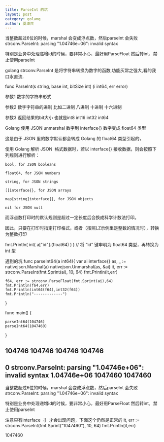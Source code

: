 ```yaml
---
title: ParseInt 的坑
layout: post
category: golang
author: 夏泽民
---
```

当整数超过6位的时候，marshal 会变成浮点数，然后parseInt 会失败
strconv.ParseInt: parsing "1.04746e+06": invalid syntax

特别是业务中处理递增id的时候，要非常小心，最好用ParseFloat 然后转int，禁止使用parseInt


golang strconv.ParseInt 是将字符串转换为数字的函数,功能灰常之强大,看的我口水直流.

func ParseInt(s string, base int, bitSize int) (i int64, err error)

参数1 数字的字符串形式

参数2 数字字符串的进制 比如二进制 八进制 十进制 十六进制

参数3 返回结果的bit大小 也就是int8 int16 int32 int64
<!-- more -->
Golang 使用 JSON unmarshal 数字到 interface{} 数字变成 float64 类型

这是由于 JSON 里的数字默认都会转成 Golang 的 float64 类型引起的，

使用 Golang 解析 JSON  格式数据时，若以 interface{} 接收数据，则会按照下列规则进行解析：


    bool, for JSON booleans
 
    float64, for JSON numbers
 
    string, for JSON strings
 
    []interface{}, for JSON arrays
 
    map[string]interface{}, for JSON objects
 
    nil for JSON null

而浮点数打印时的默认规则是超过一定长度后会换成科学计数法打印。

因此，只要在打印时指定打印格式，或者（按照LZ示例里是整数的情况时），转换为整数打印

fmt.Println( int( a["id"].(float64) ) ) // 将 “id” 键申明为 float64 类型，再转换为 int 型


遇到的坑
func parseInt64(a int64){
	var ai interface{}
	as, _ := nativejson.Marshal(a)
	nativejson.Unmarshal(as, &ai)
	it, err := strconv.ParseInt(fmt.Sprint(ai), 10, 64)
	fmt.Println(it,err)

	f64, err := strconv.ParseFloat(fmt.Sprint(ai),64)
	fmt.Println(f64,err)
	fmt.Println(int64(f64),int32(f64))
	fmt.Println("-------------")
}


func main() {

	parseInt64(104746)
	parseInt64(1047460)
}


104746 <nil>
104746 <nil>
104746 104746
-------------
0 strconv.ParseInt: parsing "1.04746e+06": invalid syntax
1.04746e+06 <nil>
1047460 1047460
-------------

当整数超过6位的时候，marshal 会变成浮点数，然后parseInt 会失败
strconv.ParseInt: parsing "1.04746e+06": invalid syntax

特别是业务中处理递增id的时候，要非常小心，最好用ParseFloat 然后转int，禁止使用parseInt


注意只有interface｛｝才会出现问题，下面这个仍然是正常的
	it, err := strconv.ParseInt(fmt.Sprint("1047460"), 10, 64)
	fmt.Println(it,err)

1047460 <nil>
